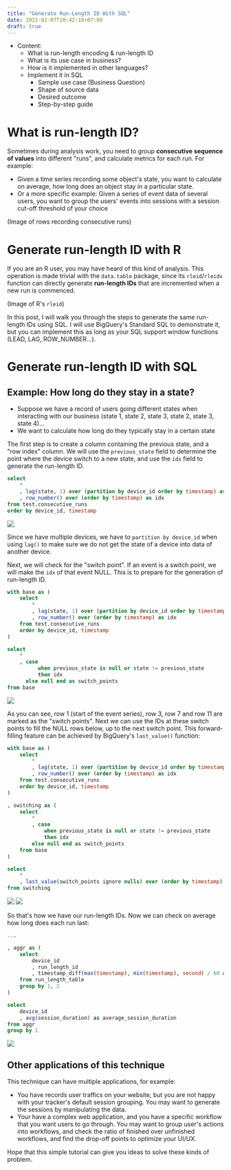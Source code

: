 ```yaml
---
title: "Generate Run-Length ID With SQL"
date: 2022-02-07T20:42:18+07:00
draft: true
---
```


- Content:
    - What is run-length encoding & run-length ID
    - What is its use case in business?
    - How is it implemented in other languages?
    - Implement it in SQL
        - Sample use case (Business Question)
        - Shape of source data
        - Desired outcome
        - Step-by-step guide

# What is run-length ID?

Sometimes during analysis work, you need to group **consecutive sequence of values** into different "runs", and calculate metrics for each run. For example:

- Given a time series recording some object's state, you want to calculate on average, how long does an object stay in a particular state.
- Or a more specific example: Given a series of event data of several users, you want to group the users' events into sessions with a session cut-off threshold of your choice

(Image of rows recording consecutive runs)

# Generate run-length ID with R

If you are an R user, you may have heard of this kind of analysis. This operation is made trivial with the `data.table` package, since its `rleid`/`rleidv` function can directly generate **run-length IDs** that are incremented when a new run is commenced.

(Image of R's `rleid`)

In this post, I will walk you through the steps to generate the same run-length IDs using SQL. I will use BigQuery's Standard SQL to demonstrate it, but you can implement this as long as your SQL support window functions (LEAD, LAG, ROW_NUMBER...).

# Generate run-length ID with SQL

## Example: How long do they stay in a state?
- Suppose we have a record of users going different states when interacting with our business (state 1, state 2, state 3, state 2, state 3, state 4)... 
- We want to calculate how long do they typically stay in a certain state

The first step is to create a column containing the previous state, and a "row index" column. We will use the `previous_state` field to determine the point where the device switch to a new state, and use the `idx` field to generate the run-length ID.

```sql
select
    *
    , lag(state, 1) over (partition by device_id order by timestamp) as previous_state
    , row_number() over (order by timestamp) as idx
from test.consecutive_runs
order by device_id, timestamp
```

![](/generate-run-length-id-with-sql/ex1-01.png)

Since we have multiple devices, we have to `partition by device_id` when using `lag()` to make sure we do not get the state of a device into data of another device.

Next, we will check for the "switch point". If an event is a switch point, we will make the `idx` of that event NULL. This is to prepare for the generation of run-length ID.

```sql
with base as (
    select
        *
        , lag(state, 1) over (partition by device_id order by timestamp) as previous_state
        , row_number() over (order by timestamp) as idx
    from test.consecutive_runs
    order by device_id, timestamp
)

select
    *
    , case 
          when previous_state is null or state != previous_state 
          then idx 
      else null end as switch_points
from base
```

![](/generate-run-length-id-with-sql/ex1-02.png)

As you can see, row 1 (start of the event series), row 3, row 7 and row 11 are marked as the "switch points". Next we can use the IDs at these switch points to fill the NULL rows below, up to the next switch point. This forward-filling feature can be achieved by BigQuery's `last_value()` function: 

```sql
with base as (
    select
        *
        , lag(state, 1) over (partition by device_id order by timestamp) as previous_state
        , row_number() over (order by timestamp) as idx
    from test.consecutive_runs
    order by device_id, timestamp
)

, switching as (
    select
        *
        , case 
            when previous_state is null or state != previous_state 
            then idx 
        else null end as switch_points
    from base
)

select 
    *
    , last_value(switch_points ignore nulls) over (order by timestamp) as run_length_id
from switching

```

![](/generate-run-length-id-with-sql/ex1-03.png)
![](/generate-run-length-id-with-sql/ex1-04.png)

So that's how we have our run-length IDs. Now we can check on average how long does each run last:

```sql
...

, aggr as (
    select 
        device_id
        , run_length_id
        , timestamp_diff(max(timestamp), min(timestamp), second) / 60 as session_duration
    from run_length_table
    group by 1, 2
)

select 
    device_id
    , avg(session_duration) as average_session_duration
from aggr
group by 1
```

![](/generate-run-length-id-with-sql/ex1-05.png)


## Other applications of this technique

This technique can have multiple applications, for example:
- You have records user traffics on your website, but you are not happy with your tracker's default session grouping. You may want to generate the sessions by manipulating the data.
- Your have a complex web application, and you have a specific workflow that you want users to go through. You may want to group user's actions into workflows, and check the ratio of finished over unfinished workflows, and find the drop-off points to optimize your UI/UX.

Hope that this simple tutorial can give you ideas to solve these kinds of problem.